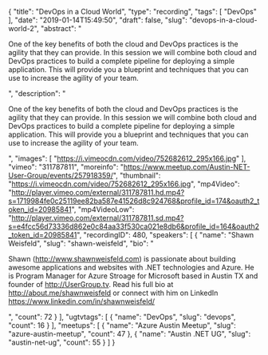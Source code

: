{
  "title": "DevOps in a Cloud World",
  "type": "recording",
  "tags": [
    "DevOps"
  ],
  "date": "2019-01-14T15:49:50",
  "draft": false,
  "slug": "devops-in-a-cloud-world-2",
  "abstract": "<p>One of the key benefits of both the cloud and DevOps practices is the agility that they can provide. In this session we will combine both cloud and DevOps practices to build a complete pipeline for deploying a simple application. This will provide you a blueprint and techniques that you can use to increase the agility of your team.</p>",
  "description": "<p>One of the key benefits of both the cloud and DevOps practices is the agility that they can provide. In this session we will combine both cloud and DevOps practices to build a complete pipeline for deploying a simple application. This will provide you a blueprint and techniques that you can use to increase the agility of your team.</p>",
  "images": [
    "https://i.vimeocdn.com/video/752682612_295x166.jpg"
  ],
  "vimeo": "311787811",
  "moreinfo": "https://www.meetup.com/Austin-NET-User-Group/events/257918359/",
  "thumbnail": "https://i.vimeocdn.com/video/752682612_295x166.jpg",
  "mp4Video": "http://player.vimeo.com/external/311787811.hd.mp4?s=1719984fe0c25119ee82ba587e41526d8c924768&profile_id=174&oauth2_token_id=20985841",
  "mp4VideoLow": "http://player.vimeo.com/external/311787811.sd.mp4?s=e4fcc56d73336d862e0c84aa33f530ca021e8db6&profile_id=164&oauth2_token_id=20985841",
  "recordingID": 480,
  "speakers": [
    {
      "name": "Shawn Weisfeld",
      "slug": "shawn-weisfeld",
      "bio": "<p>Shawn (http://www.shawnweisfeld.com) is passionate about building awesome applications and websites with .NET technologies and Azure. He is Program Manager for Azure Stroage for Microsoft based in Austin TX and founder of http://UserGroup.tv. Read his full bio at http://about.me/shawnweisfeld or connect with him on LinkedIn https://www.linkedin.com/in/shawnweisfeld/</p>",
      "count": 72
    }
  ],
  "ugtvtags": [
    {
      "name": "DevOps",
      "slug": "devops",
      "count": 16
    }
  ],
  "meetups": [
    {
      "name": "Azure Austin Meetup",
      "slug": "azure-austin-meetup",
      "count": 47
    },
    {
      "name": "Austin .NET UG",
      "slug": "austin-net-ug",
      "count": 55
    }
  ]
}